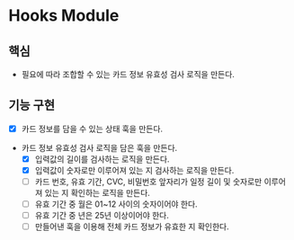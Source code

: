 # Hooks Module

## 핵심

- 필요에 따라 조합할 수 있는 카드 정보 유효성 검사 로직을 만든다.

## 기능 구현

- [x] 카드 정보를 담을 수 있는 상태 훅을 만든다.
- 카드 정보 유효성 검사 로직을 담은 훅을 만든다.
  - [x] 입력값의 길이를 검사하는 로직을 만든다.
  - [x] 입력값이 숫자로만 이루어져 있는 지 검사하는 로직을 만든다.
  - [ ] 카드 번호, 유효 기간, CVC, 비밀번호 앞자리가 일정 길이 및 숫자로만 이루어져 있는 지 확인하는 로직을 만든다.
  - [ ] 유효 기간 중 월은 01~12 사이의 숫자이어야 한다.
  - [ ] 유효 기간 중 년은 25년 이상이어야 한다.
  - [ ] 만들어낸 훅을 이용해 전체 카드 정보가 유효한 지 확인한다.
